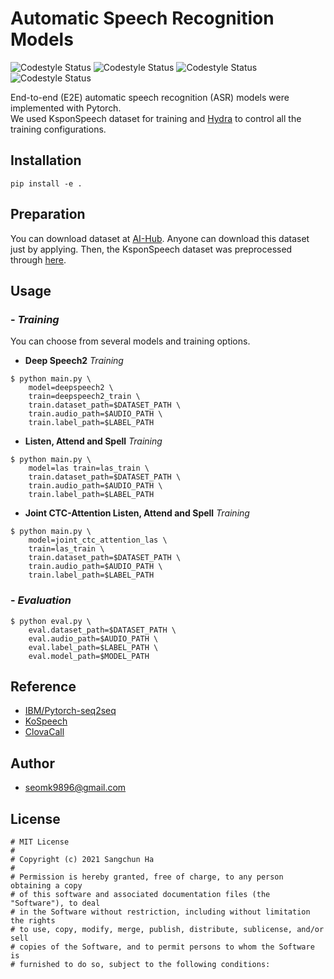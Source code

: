 # Automatic Speech Recognition Models
![Codestyle Status](https://img.shields.io/badge/build-passing-blue) ![Codestyle Status](https://img.shields.io/badge/license-MIT-blue) ![Codestyle Status](https://img.shields.io/badge/framework-PyTorch-blue) ![Codestyle Status](https://img.shields.io/badge/codestyle-PEP--8-blue)  

End-to-end (E2E) automatic speech recognition (ASR) models were implemented with Pytorch.   
We used KsponSpeech dataset for training and [Hydra](https://github.com/facebookresearch/hydra) to control all the training configurations.

## Installation
```   
pip install -e .   
```   

## Preparation  
You can download dataset at [AI-Hub](https://www.aihub.or.kr/aidata/105). Anyone can download this dataset just by applying. Then, the KsponSpeech dataset was preprocessed through [here](https://github.com/sooftware/ksponspeech).  


## Usage  
### - _Training_  
You can choose from several models and training options.
- **Deep Speech2** _Training_
```
$ python main.py \
    model=deepspeech2 \
    train=deepspeech2_train \
    train.dataset_path=$DATASET_PATH \
    train.audio_path=$AUDIO_PATH \
    train.label_path=$LABEL_PATH
```  
- **Listen, Attend and Spell** _Training_
```
$ python main.py \
    model=las train=las_train \
    train.dataset_path=$DATASET_PATH \
    train.audio_path=$AUDIO_PATH \
    train.label_path=$LABEL_PATH
```  
- **Joint CTC-Attention Listen, Attend and Spell** _Training_
```
$ python main.py \
    model=joint_ctc_attention_las \
    train=las_train \
    train.dataset_path=$DATASET_PATH \
    train.audio_path=$AUDIO_PATH \
    train.label_path=$LABEL_PATH
```  
### - _Evaluation_
```
$ python eval.py \
    eval.dataset_path=$DATASET_PATH \
    eval.audio_path=$AUDIO_PATH \
    eval.label_path=$LABEL_PATH \
    eval.model_path=$MODEL_PATH
```  



## Reference  
- [IBM/Pytorch-seq2seq](https://github.com/IBM/pytorch-seq2seq)  
- [KoSpeech](https://github.com/sooftware/KoSpeech)  
- [ClovaCall](https://github.com/clovaai/ClovaCall)

## Author
- seomk9896@gmail.com  

## License  
```
# MIT License
#
# Copyright (c) 2021 Sangchun Ha
#
# Permission is hereby granted, free of charge, to any person obtaining a copy
# of this software and associated documentation files (the "Software"), to deal
# in the Software without restriction, including without limitation the rights
# to use, copy, modify, merge, publish, distribute, sublicense, and/or sell
# copies of the Software, and to permit persons to whom the Software is
# furnished to do so, subject to the following conditions:
```


